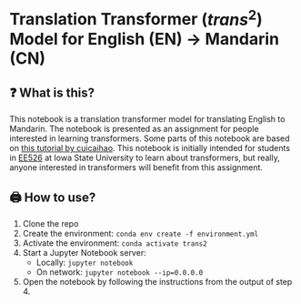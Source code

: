 # Translation Transformer ($trans^2$) Model for English (EN) $\rightarrow$ Mandarin (CN)

## ❓ What is this?
This notebook is a translation transformer model for translating English to Mandarin. The notebook is presented as an assignment for people interested in learning transformers. Some parts of this notebook are based on [this tutorial by cuicaihao](https://cuicaihao.com/the-annotated-transformer-english-to-chinese-translator/). This notebook is initially intended for students in [EE526](https://catalog.iastate.edu/azcourses/e_e/#:~:text=EE%205260%3A%20Deep%20Learning%3A%20Theory%20and%20Practice) at Iowa State University to learn about transformers, but really, anyone interested in transformers will benefit from this assignment.

## 🖨️ How to use?
1. Clone the repo
2. Create the environment: `conda env create -f environment.yml`
3. Activate the environment: `conda activate trans2`
4. Start a Jupyter Notebook server:
    - Locally: `jupyter notebook`
    - On network: `jupyter notebook --ip=0.0.0.0`
5. Open the notebook by following the instructions from the output of step 4.
